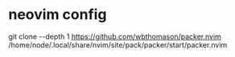 # neovim config

git clone --depth 1 https://github.com/wbthomason/packer.nvim /home/node/.local/share/nvim/site/pack/packer/start/packer.nvim


